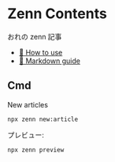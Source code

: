 # Zenn Contents

おれの zenn 記事

* [📘 How to use](https://zenn.dev/zenn/articles/zenn-cli-guide)
* [📘 Markdown guide](https://zenn.dev/zenn/articles/markdown-guide)

## Cmd

New articles
```shell
npx zenn new:article
```

プレビュー:
```shell
npx zenn preview
```
